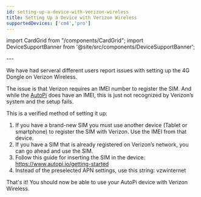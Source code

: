 ```yaml
---
id: setting-up-a-device-with-verizon-wireless
title: Setting Up a Device with Verizon Wireless
supportedDevices: ['cm4','pro']
---
```

import CardGrid from "/components/CardGrid";
import DeviceSupportBanner from '@site/src/components/DeviceSupportBanner';

<DeviceSupportBanner supported={frontMatter.supportedDevices} />
---

We have had serveral different users report issues with setting up the 4G Dongle on Verizon Wireless.

The issue is that Verizon requires an IMEI number to register the SIM. And while the [AutoPi](https://www.autopi.io) does have an IMEI, this is just not recognized by Verizon’s system and the setup fails.

This is a verified method of setting it up:

1. If you have a brand-new SIM you must use another device (Tablet or smartphone) to register the SIM with Verizon. Use the IMEI from that device.
2. If you have a SIM that is already registered on Verizon’s network, you can go ahead and use the SIM.
3. Follow this guide for inserting the SIM in the device: https://www.autopi.io/getting-started
4. Instead of the preselected APN settings, use this string: vzwinternet

That's it! You should now be able to use your AutoPi device with Verizon Wireless. 

